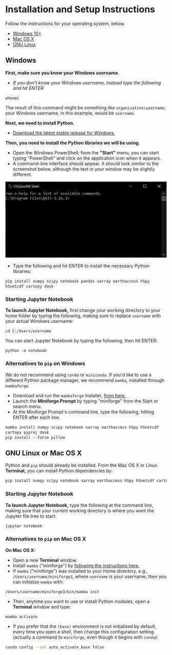 Installation and Setup Instructions
===================================

Follow the instructions for your operating system, below.

- [Windows 10+](#Windows)
- [Mac OS X](#GNU-Linux-or-Mac-OS-X)
- [GNU Linux](#GNU-Linux-or-Mac-OS-X)


Windows
-------------------

**First, make sure you know your Windows username.**

- *If you don't know your Windows username, instead type the following and hit ENTER:*
```
whoami
```

The result of this command might be something like `organization\username`; your Windows username, in this example, would be `username`.

**Next, we need to install Python.**

- [Download the latest stable release for Windows.](https://www.python.org/downloads/windows/)

**Then, you need to install the Python libraries we will be using.**

- Open the Windows PowerShell; from the **"Start"** menu, you can start typing "PowerShell" and click on the application icon when it appears.
- A command-line interface should appear. It should look *similar* to the screenshot below, although the text in your window may be slightly different.

![](./images/capture_OSGeo4W.png)

- Type the following and hit ENTER to install the necessary Python libraries:
```
pip install numpy scipy notebook pandas xarray earthaccess h5py h5netcdf cartopy dask
```


### Starting Jupyter Notebook

**To launch Jupyter Notebook,** first change your working directory to your home folder by typing the following, making sure to replace `username` with your actual Windows username:
```
cd C:/Users/username
```

You can start Jupyter Notebook by typing the following, then hit ENTER:
```
python -m notebook
```


### Alternatives to `pip` on Windows

We do not recommend using `conda` or `miniconda`. If you'd like to use a different Python package manager, we recommend `mamba`, installed through `mambaforge`.

- Download and run the `mambaforge` installer, [from here.](https://github.com/conda-forge/miniforge#mambaforge)
- Launch the **Miniforge Prompt** by typing "miniforge" from the Start or search menu.
- At the Miniforge Prompt's command line, type the following, hitting ENTER after each line.

```
mamba install numpy scipy notebook xarray earthaccess h5py h5netcdf cartopy pyproj dask
pip install --force pillow
```


GNU Linux or Mac OS X
---------------------

Python and `pip` should already be installed. From the Mac OS X or Linux **Terminal,** you can install Python dependencies by:

```sh
pip install numpy scipy notebook xarray earthaccess h5py h5netcdf cartopy dask
```


### Starting Jupyter Notebook

**To launch Jupyter Notebook,** type the following at the command line, making sure that your current working directory is where you want the Jupyter file tree to start:

```sh
jupyter notebook
```


### Alternatives to `pip` on Mac OS X

**On Mac OS X:**

- Open a new **Terminal** window.
- Install `mamba` ("miniforge") by [following the instructions here.](https://github.com/conda-forge/miniforge?tab=readme-ov-file#unix-like-platforms-mac-os--linux)
- If `mamba` ("miniforge") was installed to your Home directory, e.g., `/Users/username/miniforge3`, where `username` is your username, then you can *initialize* `mamba` with:
```
/Users/username/miniforge3/bin/mamba init
```
- Then, anytime you want to use or install Python modules, open a **Terminal** window and type:
```
mamba activate
```
- If you prefer that the `(base)` environment is not initialized by default, every time you open a shell, then change this configuration setting (actually a command to `miniforge`, even though it begins with `conda`):
```sh
conda config --set auto_activate_base false
```
